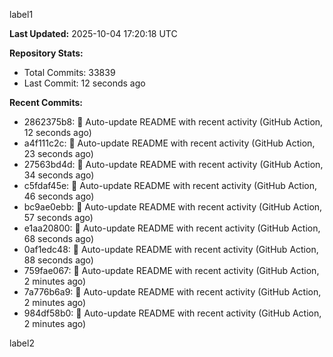 
label1 
<!-- ACTIVITY_START -->
**Last Updated:** 2025-10-04 17:20:18 UTC

**Repository Stats:**
- Total Commits: 33839
- Last Commit: 12 seconds ago

**Recent Commits:**
- 2862375b8: 🤖 Auto-update README with recent activity (GitHub Action, 12 seconds ago)
- a4f111c2c: 🤖 Auto-update README with recent activity (GitHub Action, 23 seconds ago)
- 27563bd4d: 🤖 Auto-update README with recent activity (GitHub Action, 34 seconds ago)
- c5fdaf45e: 🤖 Auto-update README with recent activity (GitHub Action, 46 seconds ago)
- bc9ae0ebb: 🤖 Auto-update README with recent activity (GitHub Action, 57 seconds ago)
- e1aa20800: 🤖 Auto-update README with recent activity (GitHub Action, 68 seconds ago)
- 0af1edc48: 🤖 Auto-update README with recent activity (GitHub Action, 88 seconds ago)
- 759fae067: 🤖 Auto-update README with recent activity (GitHub Action, 2 minutes ago)
- 7a776b6a9: 🤖 Auto-update README with recent activity (GitHub Action, 2 minutes ago)
- 984df58b0: 🤖 Auto-update README with recent activity (GitHub Action, 2 minutes ago)
<!-- ACTIVITY_END -->

label2
